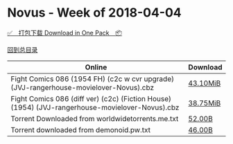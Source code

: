# Novus - Week of 2018-04-04

[✅&emsp;打包下载 Download in One Pack&emsp;📦](https://pan.baidu.com/s/1rtpCP9HdeWPagOpJH6nXHQ)

[回到总目录](https://github.com/alicewish/markdown/blob/master/Catalogs.md)



Online | Download
--- | ---
Fight Comics 086 (1954 FH) (c2c w cvr upgrade) (JVJ-rangerhouse-movielover-Novus).cbz | [43.10MiB](https://pan.baidu.com/s/1rtpCP9HdeWPagOpJH6nXHQ#list/path=%2FNovus%20-%20Week%20of%202018%20Q2%2FNovus%20-%20Week%20of%202018-04-04%2F%E3%82%A2%E3%82%BF%E3%82%AB%E3%82%AF%E3%82%AD%E3%82%B1%E3%82%A6%E3%82%BF%E3%82%B1%E3%82%AF%E3%82%AD%E3%82%AD%E3%82%B1%E3%82%AA%E3%82%A8%E3%82%BD%E3%82%BF%E3%82%B5%E3%82%B3%E3%82%AF%E3%82%B3%E3%82%A6%E3%82%B5%E3%82%A8%E3%82%B1%E3%82%B3%E3%82%B5%E3%82%B5%E3%82%A8%E3%82%BD%E3%82%AF%E3%82%AD&parentPath=%2FNovus%20-%20Week%20of%202018%20Q2)
Fight Comics 086 (diff ver) (c2c) (Fiction House) (1954) (JVJ-rangerhouse-movielover-Novus).cbz | [38.75MiB](https://pan.baidu.com/s/1rtpCP9HdeWPagOpJH6nXHQ#list/path=%2FNovus%20-%20Week%20of%202018%20Q2%2FNovus%20-%20Week%20of%202018-04-04%2F%E3%82%A4%E3%82%A8%E3%82%BD%E3%82%B9%E3%82%AA%E3%82%A4%E3%82%A2%E3%82%B7%E3%82%B9%E3%82%AD%E3%82%BD%E3%82%BD%E3%82%AB%E3%82%A2%E3%82%AA%E3%82%B9%E3%82%BB%E3%82%B3%E3%82%BD%E3%82%AD%E3%82%BD%E3%82%AB%E3%82%BB%E3%82%A8%E3%82%AB%E3%82%A4%E3%82%B1%E3%82%A2%E3%82%A6%E3%82%AB%E3%82%B5%E3%82%BB&parentPath=%2FNovus%20-%20Week%20of%202018%20Q2)
Torrent Downloaded from worldwidetorrents.me.txt | [52.00B](https://pan.baidu.com/s/1rtpCP9HdeWPagOpJH6nXHQ#list/path=%2FNovus%20-%20Week%20of%202018%20Q2%2FNovus%20-%20Week%20of%202018-04-04%2F%E3%82%B9%E3%82%BD%E3%82%AF%E3%82%B9%E3%82%BB%E3%82%A6%E3%82%A6%E3%82%AA%E3%82%A8%E3%82%AA%E3%82%B7%E3%82%BB%E3%82%A4%E3%82%A6%E3%82%A4%E3%82%A8%E3%82%AA%E3%82%BF%E3%82%B5%E3%82%B3%E3%82%B3%E3%82%AA%E3%82%B3%E3%82%B9%E3%82%B1%E3%82%BF%E3%82%B1%E3%82%AA%E3%82%B7%E3%82%B9%E3%82%A6%E3%82%A8&parentPath=%2FNovus%20-%20Week%20of%202018%20Q2)
Torrent downloaded from demonoid.pw.txt | [46.00B](https://pan.baidu.com/s/1rtpCP9HdeWPagOpJH6nXHQ#list/path=%2FNovus%20-%20Week%20of%202018%20Q2%2FNovus%20-%20Week%20of%202018-04-04%2F%E3%82%AA%E3%82%BF%E3%82%BB%E3%82%AB%E3%82%B5%E3%82%BB%E3%82%BF%E3%82%B9%E3%82%AA%E3%82%B3%E3%82%A6%E3%82%A6%E3%82%A2%E3%82%AA%E3%82%AF%E3%82%BB%E3%82%A4%E3%82%B7%E3%82%B7%E3%82%B7%E3%82%AF%E3%82%A4%E3%82%B1%E3%82%AB%E3%82%AD%E3%82%B7%E3%82%B5%E3%82%AF%E3%82%B5%E3%82%BD%E3%82%AB%E3%82%AB&parentPath=%2FNovus%20-%20Week%20of%202018%20Q2)